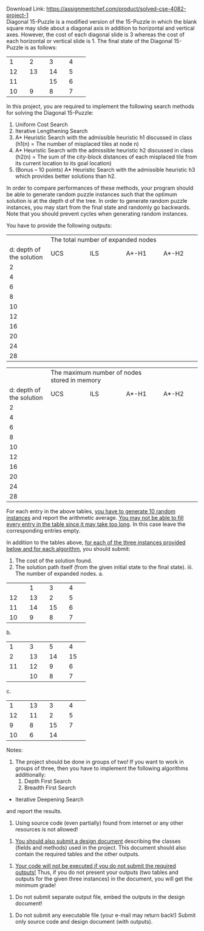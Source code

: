 Download Link: https://assignmentchef.com/product/solved-cse-4082-project-1
<br>
Diagonal 15-Puzzle is a modified version of the 15-Puzzle in which the blank square may slide about a diagonal axis in addition to horizontal and vertical axes. However, the cost of each diagonal slide is 3 whereas the cost of each horizontal or vertical slide is 1. The final state of the Diagonal 15-Puzzle is as follows:

<table width="145">

 <tbody>

  <tr>

   <td width="37">1</td>

   <td width="36">2</td>

   <td width="36">3</td>

   <td width="36">4</td>

  </tr>

  <tr>

   <td width="37">12</td>

   <td width="36">13</td>

   <td width="36">14</td>

   <td width="36">5</td>

  </tr>

  <tr>

   <td width="37">11</td>

   <td width="36"> </td>

   <td width="36">15</td>

   <td width="36">6</td>

  </tr>

  <tr>

   <td width="37">10</td>

   <td width="36">9</td>

   <td width="36">8</td>

   <td width="36">7</td>

  </tr>

 </tbody>

</table>




In this project, you are required to implement the following search methods for solving the Diagonal 15-Puzzle:

<ol>

 <li>Uniform Cost Search</li>

 <li>Iterative Lengthening Search</li>

 <li>A* Heuristic Search with the admissible heuristic h1 discussed in class (h1(n) = The number of misplaced tiles at node n)</li>

 <li>A* Heuristic Search with the admissible heuristic h2 discussed in class (h2(n) = The sum of the city-block distances of each misplaced tile from its current location to its goal location)</li>

 <li>(Bonus – 10 points) A* Heuristic Search with the admissible heuristic h3 which provides better solutions than h2.</li>

</ol>

In order to compare performances of these methods, your program should be able to generate random puzzle instances such that the optimum solution is at the depth d of the tree. In order to generate random puzzle instances, you may start from the final state and randomly go backwards.  Note that you should prevent cycles when generating random instances.

You have to provide the following outputs:

<table width="566">

 <tbody>

  <tr>

   <td width="112"> </td>

   <td colspan="3" width="343">The total number of expanded nodes</td>

   <td width="112"> </td>

  </tr>

  <tr>

   <td width="112">d: depth of the solution</td>

   <td width="119">UCS</td>

   <td width="112">ILS</td>

   <td width="112">A*-H1</td>

   <td width="112">A*-H2</td>

  </tr>

  <tr>

   <td width="112">2</td>

   <td width="119"> </td>

   <td width="112"> </td>

   <td width="112"> </td>

   <td width="112"> </td>

  </tr>

  <tr>

   <td width="112">4</td>

   <td width="119"> </td>

   <td width="112"> </td>

   <td width="112"> </td>

   <td width="112"> </td>

  </tr>

  <tr>

   <td width="112">6</td>

   <td width="119"> </td>

   <td width="112"> </td>

   <td width="112"> </td>

   <td width="112"> </td>

  </tr>

  <tr>

   <td width="112">8</td>

   <td width="119"> </td>

   <td width="112"> </td>

   <td width="112"> </td>

   <td width="112"> </td>

  </tr>

  <tr>

   <td width="112">10</td>

   <td width="119"> </td>

   <td width="112"> </td>

   <td width="112"> </td>

   <td width="112"> </td>

  </tr>

  <tr>

   <td width="112">12</td>

   <td width="119"> </td>

   <td width="112"> </td>

   <td width="112"> </td>

   <td width="112"> </td>

  </tr>

  <tr>

   <td width="112">16</td>

   <td width="119"> </td>

   <td width="112"> </td>

   <td width="112"> </td>

   <td width="112"> </td>

  </tr>

  <tr>

   <td width="112">20</td>

   <td width="119"> </td>

   <td width="112"> </td>

   <td width="112"> </td>

   <td width="112"> </td>

  </tr>

  <tr>

   <td width="112">24</td>

   <td width="119"> </td>

   <td width="112"> </td>

   <td width="112"> </td>

   <td width="112"> </td>

  </tr>

  <tr>

   <td width="112">28</td>

   <td width="119"> </td>

   <td width="112"> </td>

   <td width="112"> </td>

   <td width="112"> </td>

  </tr>

 </tbody>

</table>




<table width="566">

 <tbody>

  <tr>

   <td width="112"> </td>

   <td colspan="3" width="343">The maximum number of nodes stored in memory</td>

   <td width="112"> </td>

  </tr>

  <tr>

   <td width="112">d: depth of the solution</td>

   <td width="119">UCS</td>

   <td width="112">ILS</td>

   <td width="112">A*-H1</td>

   <td width="112">A*-H2</td>

  </tr>

  <tr>

   <td width="112">2</td>

   <td width="119"> </td>

   <td width="112"> </td>

   <td width="112"> </td>

   <td width="112"> </td>

  </tr>

  <tr>

   <td width="112">4</td>

   <td width="119"> </td>

   <td width="112"> </td>

   <td width="112"> </td>

   <td width="112"> </td>

  </tr>

  <tr>

   <td width="112">6</td>

   <td width="119"> </td>

   <td width="112"> </td>

   <td width="112"> </td>

   <td width="112"> </td>

  </tr>

  <tr>

   <td width="112">8</td>

   <td width="119"> </td>

   <td width="112"> </td>

   <td width="112"> </td>

   <td width="112"> </td>

  </tr>

  <tr>

   <td width="112">10</td>

   <td width="119"> </td>

   <td width="112"> </td>

   <td width="112"> </td>

   <td width="112"> </td>

  </tr>

  <tr>

   <td width="112">12</td>

   <td width="119"> </td>

   <td width="112"> </td>

   <td width="112"> </td>

   <td width="112"> </td>

  </tr>

  <tr>

   <td width="112">16</td>

   <td width="119"> </td>

   <td width="112"> </td>

   <td width="112"> </td>

   <td width="112"> </td>

  </tr>

  <tr>

   <td width="112">20</td>

   <td width="119"> </td>

   <td width="112"> </td>

   <td width="112"> </td>

   <td width="112"> </td>

  </tr>

  <tr>

   <td width="112">24</td>

   <td width="119"> </td>

   <td width="112"> </td>

   <td width="112"> </td>

   <td width="112"> </td>

  </tr>

  <tr>

   <td width="112">28</td>

   <td width="119"> </td>

   <td width="112"> </td>

   <td width="112"> </td>

   <td width="112"> </td>

  </tr>

 </tbody>

</table>




For each entry in the above tables, <u>you have to generate 10 random instances</u> and report the arithmetic average. <u>You may not be able to fill every entry in the table since it may take too long</u>. In this case leave the corresponding entries empty.

In addition to the tables above, <u>for each of the three instances provided below and for each algorithm</u>, you should submit:

<ol>

 <li>The cost of the solution found.</li>

 <li>The solution path itself (from the given initial state to the final state). iii. The number of expanded nodes. a.</li>

</ol>

<table width="145">

 <tbody>

  <tr>

   <td width="37"> </td>

   <td width="36">1</td>

   <td width="36">3</td>

   <td width="36">4</td>

  </tr>

  <tr>

   <td width="37">12</td>

   <td width="36">13</td>

   <td width="36">2</td>

   <td width="36">5</td>

  </tr>

  <tr>

   <td width="37">11</td>

   <td width="36">14</td>

   <td width="36">15</td>

   <td width="36">6</td>

  </tr>

  <tr>

   <td width="37">10</td>

   <td width="36">9</td>

   <td width="36">8</td>

   <td width="36">7</td>

  </tr>

 </tbody>

</table>

b.

<table width="145">

 <tbody>

  <tr>

   <td width="37">1</td>

   <td width="36">3</td>

   <td width="36">5</td>

   <td width="36">4</td>

  </tr>

  <tr>

   <td width="37">2</td>

   <td width="36">13</td>

   <td width="36">14</td>

   <td width="36">15</td>

  </tr>

  <tr>

   <td width="37">11</td>

   <td width="36">12</td>

   <td width="36">9</td>

   <td width="36">6</td>

  </tr>

  <tr>

   <td width="37"> </td>

   <td width="36">10</td>

   <td width="36">8</td>

   <td width="36">7</td>

  </tr>

 </tbody>

</table>







c.

<table width="145">

 <tbody>

  <tr>

   <td width="37">1</td>

   <td width="36">13</td>

   <td width="36">3</td>

   <td width="36">4</td>

  </tr>

  <tr>

   <td width="37">12</td>

   <td width="36">11</td>

   <td width="36">2</td>

   <td width="36">5</td>

  </tr>

  <tr>

   <td width="37">9</td>

   <td width="36">8</td>

   <td width="36">15</td>

   <td width="36">7</td>

  </tr>

  <tr>

   <td width="37">10</td>

   <td width="36">6</td>

   <td width="36">14</td>

   <td width="36"> </td>

  </tr>

 </tbody>

</table>




Notes:




<ol>

 <li>The project should be done in groups of two! If you want to work in groups of three, then you have to implement the following algorithms additionally:

  <ol>

   <li>Depth First Search</li>

   <li>Breadth First Search</li>

  </ol></li>

</ol>

<ul>

 <li>Iterative Deepening Search</li>

</ul>

and report the results.




<ol>

 <li>Using source code (even partially) found from internet or any other resources is not allowed!</li>

</ol>




<ol>

 <li><u>You should also submit a design document</u> describing the classes (fields and methods) used in the project. This document should also contain the required tables and the other outputs.</li>

</ol>




<ol>

 <li><u>Your code will not be executed if you do not submit the required outputs!</u> Thus, if you do not present your outputs (two tables and outputs for the given three instances) in the document, you will get the minimum grade!</li>

</ol>




<ol>

 <li>Do not submit separate output file, embed the outputs in the design document!</li>

</ol>




<ol>

 <li>Do not submit any executable file (your e-mail may return back!) Submit only source code and design document (with outputs).</li>

</ol>





